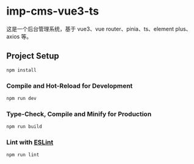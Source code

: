 # imp-cms-vue3-ts

这是一个后台管理系统，基于 vue3、vue router、pinia、ts、element plus、axios 等。

## Project Setup

```sh
npm install
```

### Compile and Hot-Reload for Development

```sh
npm run dev
```

### Type-Check, Compile and Minify for Production

```sh
npm run build
```

### Lint with [ESLint](https://eslint.org/)

```sh
npm run lint
```
